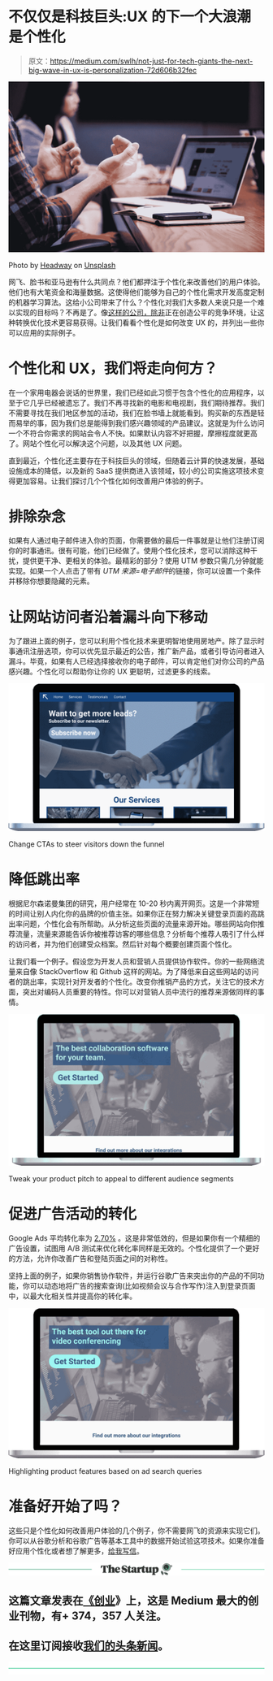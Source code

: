 # 不仅仅是科技巨头:UX 的下一个大浪潮是个性化

> 原文：<https://medium.com/swlh/not-just-for-tech-giants-the-next-big-wave-in-ux-is-personalization-72d606b32fec>

![](img/e81225077900e3f59936ab4b8b7a01d3.png)

Photo by [Headway](https://unsplash.com/photos/5QgIuuBxKwM?utm_source=unsplash&utm_medium=referral&utm_content=creditCopyText) on [Unsplash](https://unsplash.com/search/photos/user-experience?utm_source=unsplash&utm_medium=referral&utm_content=creditCopyText)

网飞、脸书和亚马逊有什么共同点？他们都押注于个性化来改善他们的用户体验。他们也有大笔资金和海量数据。这使得他们能够为自己的个性化需求开发高度定制的机器学习算法。这给小公司带来了什么？个性化对我们大多数人来说只是一个难以实现的目标吗？不再是了。像[这样的公司，除非](https://unless.com/?utm_source=thestartup&utm_medium=medium&utm_content=uxblog)正在创造公平的竞争环境，让这种转换优化技术更容易获得。让我们看看个性化是如何改变 UX 的，并列出一些你可以应用的实际例子。

# **个性化和 UX，我们将走向何方？**

在一个家用电器会说话的世界里，我们已经如此习惯于包含个性化的应用程序，以至于它几乎已经被遗忘了。我们不再寻找新的电影和电视剧，我们期待推荐。我们不需要寻找在我们地区参加的活动，我们在脸书墙上就能看到。购买新的东西是轻而易举的事，因为我们总是能得到我们感兴趣领域的产品建议。这就是为什么访问一个不符合你需求的网站会令人不快。如果默认内容不好把握，摩擦程度就更高了。网站个性化可以解决这个问题，以及其他 UX 问题。

直到最近，个性化还主要存在于科技巨头的领域，但随着云计算的快速发展，基础设施成本的降低，以及新的 SaaS 提供商进入该领域，较小的公司实施这项技术变得更加容易。让我们探讨几个个性化如何改善用户体验的例子。

# **排除杂念**

如果有人通过电子邮件进入你的页面，你需要做的最后一件事就是让他们注册订阅你的时事通讯。很有可能，他们已经做了。使用个性化技术，您可以消除这种干扰，提供更干净、更相关的体验。最精彩的部分？使用 UTM 参数只需几分钟就能实现。如果一个人点击了带有 *UTM 来源=电子邮件*的链接，你可以设置一个条件并移除你想要隐藏的元素。

# **让网站访问者沿着漏斗向下移动**

为了跟进上面的例子，您可以利用个性化技术来更明智地使用房地产。除了显示时事通讯注册选项，你可以优先显示最近的公告，推广新产品，或者引导访问者进入漏斗。毕竟，如果有人已经选择接收你的电子邮件，可以肯定他们对你公司的产品感兴趣。个性化可以帮助你让你的 UX 更聪明，过滤更多的线索。

![](img/b2f576d5e1933611a66ad02e74babcbe.png)

Change CTAs to steer visitors down the funnel

# **降低跳出率**

根据尼尔森诺曼集团的研究，用户经常在 10-20 秒内离开网页。这是一个非常短的时间让别人内化你的品牌的价值主张。如果你正在努力解决关键登录页面的高跳出率问题，个性化会有所帮助。从分析这些页面的流量来源开始。哪些网站向你推荐流量，流量来源能告诉你被推荐访客的哪些信息？分析每个推荐人吸引了什么样的访问者，并为他们创建受众档案。然后针对每个概要创建页面个性化。

让我们看一个例子。假设您为开发人员和营销人员提供协作软件。你的一些网络流量来自像 StackOverflow 和 Github 这样的网站。为了降低来自这些网站的访问者的跳出率，实现针对开发者的个性化。改变你推销产品的方式，关注它的技术方面，突出对编码人员重要的特性。你可以对营销人员中流行的推荐来源做同样的事情。

![](img/f0b755d57f652b6523d33ae1edaab26e.png)

Tweak your product pitch to appeal to different audience segments

# **促进广告活动的转化**

Google Ads 平均转化率为 [2.70%](https://www.growthpoint.info/adwords-benchmarks/) 。这是非常低效的，但是如果你有一个精细的广告设置，试图用 A/B 测试来优化转化率同样是无效的。个性化提供了一个更好的方法，允许你改善广告和登陆页面之间的对称性。

坚持上面的例子，如果你销售协作软件，并运行谷歌广告来突出你的产品的不同功能，你可以动态地将广告的搜索查询(比如视频会议与合作写作)注入到登录页面中，以最大化相关性并提高你的转化率。

![](img/c5d14998f9fb2db54533743e384c0f78.png)

Highlighting product features based on ad search queries

# **准备好开始了吗？**

这些只是个性化如何改善用户体验的几个例子，你不需要网飞的资源来实现它们。你可以从谷歌分析和谷歌广告等基本工具中的数据开始试验这项技术。如果你准备好应用个性化或者想了解更多，[给我写信](mailto:gquintan@chirppoint.com)。

[![](img/308a8d84fb9b2fab43d66c117fcc4bb4.png)](https://medium.com/swlh)

## 这篇文章发表在[《创业](https://medium.com/swlh)》上，这是 Medium 最大的创业刊物，有+ 374，357 人关注。

## 在这里订阅接收[我们的头条新闻](http://growthsupply.com/the-startup-newsletter/)。

[![](img/b0164736ea17a63403e660de5dedf91a.png)](https://medium.com/swlh)